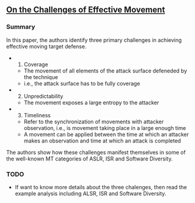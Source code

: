 ## [On the Challenges of Effective Movement](http://dl.acm.org/citation.cfm?id=2663480)

### Summary
In this paper, the authors identify three primary challenges in achieving effective moving target defense.
- 1. Coverage
  - The movement of all elements of the attack surface defeneded by the technique
  - i.e., the attack surface has to be fully coverage
- 2. Unpredictability
  - The movement exposes a large entropy to the attacker
- 3. Timeliness
  - Refer to the synchronization of movements with attacker observation, i.e., is movement taking place in a large enough time
  - A movement can be applied between the time at which an attacker makes an observation and time at which an attack is completed

The authors show how these challenges manifest themselves in some of the well-known MT categories of ASLR, ISR and Software Diversity.



### TODO
- If want to know more details about the three chalenges, then read the example analysis including ALSR, ISR and Software Diversity.
